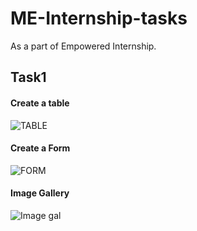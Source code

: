 # ME-Internship-tasks
As a part of Empowered Internship.
<h2>Task1</h2>
<h4>Create a table</h4>

![TABLE](https://github.com/Aish-h/ME-Internship-tasks/assets/148599226/2afb9117-0791-4497-8df3-fcb00a4c2366)

<h4>Create a Form</h4>

![FORM](https://github.com/Aish-h/ME-Internship-tasks/assets/148599226/172a3663-a0a6-442b-82cd-550be5a69890)

<h4>Image Gallery</h4>

![Image gal](https://github.com/Aish-h/ME-Internship-tasks/assets/148599226/b9cfd94c-9416-41b0-8990-1c2d8a23e15b)
